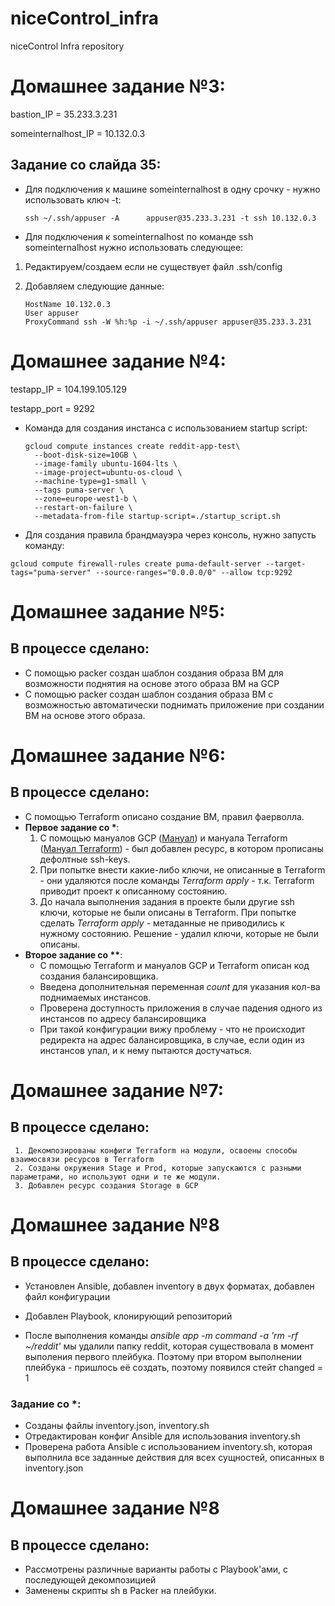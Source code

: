
# niceControl_infra
niceControl Infra repository

# Домашнее задание №3:

bastion_IP = 35.233.3.231

someinternalhost_IP = 10.132.0.3

 
## Задание со слайда 35:

* Для подключения к машине someinternalhost в одну срочку - нужно использовать ключ -t:
    
    ```ssh ~/.ssh/appuser -A      appuser@35.233.3.231 -t ssh 10.132.0.3```
    
* Для подключения к someinternalhost по команде ssh someinternalhost нужно использовать следующее:
1. Редактируем/создаем если не существует файл .ssh/config

2. Добавляем следующие данные:

    ```Host someinternalhost
    HostName 10.132.0.3
    User appuser
    ProxyCommand ssh -W %h:%p -i ~/.ssh/appuser appuser@35.233.3.231

# Домашнее задание №4:
testapp_IP = 104.199.105.129

testapp_port = 9292

* Команда для создания инстанса с использованием startup script:

    ```
    gcloud compute instances create reddit-app-test\
      --boot-disk-size=10GB \
      --image-family ubuntu-1604-lts \
      --image-project=ubuntu-os-cloud \
      --machine-type=g1-small \
      --tags puma-server \
      --zone=europe-west1-b \
      --restart-on-failure \
      --metadata-from-file startup-script=./startup_script.sh

* Для создания правила брандмауэра через консоль, нужно запусть команду:
```
gcloud compute firewall-rules create puma-default-server --target-tags="puma-server" --source-ranges="0.0.0.0/0" --allow tcp:9292
```

# Домашнее задание №5:

## В процессе сделано:
 - С помощью packer создан шаблон создания образа ВМ для возможности поднятия на основе этого образа ВМ на GCP
- С помощью packer создан шаблон создания образа ВМ с возможностью автоматически поднимать приложение при создании ВМ на основе этого образа.



# Домашнее задание №6:

## В процессе сделано:
- С помощью Terraform описано создание ВМ, правил фаерволла.
- __Первое задание со *__: 
     1. С помощью мануалов GCP ([Мануал](https://cloud.google.com/compute/docs/instances/adding-removing-ssh-keys)) и мануала Terraform ([Мануал Terraform](https://www.terraform.io/docs/providers/google/r/compute_project_metadata.html)) - был добавлен ресурс, в котором прописаны дефолтные ssh-keys.
     2. При попытке внести какие-либо ключи, не описанные в Terraform - они удаляются после команды *Terraform apply* - т.к. Terraform приводит проект к описанному состоянию.
     3. До начала выполнения задания в проекте были другие ssh ключи, которые не были описаны в Terraform. При попытке сделать *Terraform apply*  - метаданные не приводились к нужному состоянию. Решение - удалил ключи, которые не были описаны. 
- __Второе задание со **__:
    - С помощью Terraform и мануалов GCP и Terraform описан код создания балансировщика.
    - Введена дополнительная переменная *count* для указания кол-ва поднимаемых инстансов.
    - Проверена доступность приложения в случае падения одного из инстансов по адресу балансировщика 
    - При такой конфигурации вижу проблему - что не происходит редиректа на адрес балансировщика, в случае, если один из инстансов упал, и к нему пытаются достучаться. 

# Домашнее задание №7:

## В процессе сделано:
    
     1. Декомпозированы конфиги Terraform на модули, освоены способы взаимосвязи ресурсов в Terraform
     2. Созданы окружения Stage и Prod, которые запускаются с разными параметрами, но используют одни и те же модули.
     3. Добавлен ресурс создания Storage в GCP

# Домашнее задание №8

## В процессе сделано:
* Установлен Ansible, добавлен inventory в двух форматах, добавлен файл конфигурации
* Добавлен Playbook, клонирующий репозиторий

* После выполнения команды *ansible app -m command -a 'rm -rf ~/reddit'* мы удалили папку reddit, которая существовала в момент выполения первого плейбука. Поэтому при втором выполнении плейбука - пришлось её создать, поэтому появился стейт changed = 1

### Задание со *:
* Созданы файлы inventory.json, inventory.sh
* Отредактирован конфиг Ansible для использования inventory.sh
* Проверена работа Ansible с использованием inventory.sh, которая выполнила все заданные действия для всех сущностей, описанных в inventory.json


# Домашнее задание №8

## В процессе сделано:
* Рассмотрены различные варианты работы с Playbook'ами, с последующей декомпозицией
* Заменены скрипты sh в Packer на плейбуки.






